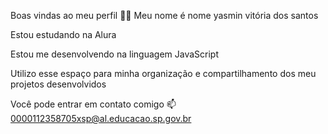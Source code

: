 Boas vindas ao meu perfil 💙💙
Meu nome é nome yasmin vitória dos santos

Estou estudando na Alura

Estou me desenvolvendo na linguagem JavaScript

Utilizo esse espaço para minha organização e compartilhamento dos meu projetos desenvolvidos

Você pode entrar em contato comigo 📫
0000112358705xsp@al.educacao.sp.gov.br
